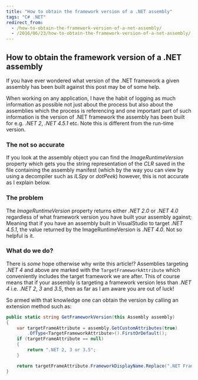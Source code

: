 ```yaml
---
title: "How to obtain the framework version of a .NET assembly"
tags: "C# .NET"
redirect_from:
  - /how-to-obtain-the-framework-version-of-a-net-assembly/
  - /2016/06/23/how-to-obtain-the-framework-version-of-a-net-assembly/
---
```


## How to obtain the framework version of a .NET assembly

If you have ever wondered what version of the .NET framework a given assembly has been built against this post may be of some help.

When working on any application, I have the habit of logging as much information as possible not just about the process but also about the assemblies which the process is referencing and one important part of such information is the version of .NET framework the assembly has been built for e.g. _.NET 2_, _.NET 4.5.1_ etc. Note this is different from the run-time version.

### The not so accurate

If you look at the assembly object you can find the _ImageRuntimeVersion_ property which gets you the string representation of the _CLR_ saved in the file containing the assembly manifest (which by the way you can view by using a decompiler such as _ILSpy_ or _dotPeek_) however, this is not accurate as I explain below.

### The problem

The _ImageRuntimeVersion_ property returns either _.NET 2.0_ or _.NET 4.0_ regardless of what framework version you have built your assembly against; Meaning that if you have an assembly built in VisualStudio to target _.NET 4.5.1_, the value returned by the ImageRuntimeVersion is _.NET 4.0_. Not so helpful is it.

### What do we do?

There is _some_ hope otherwise why write this article!? Assemblies targeting _.NET 4_ and above are marked with the `TargetFrameworkAttribute` which conveniently includes the target framework we are after. This of course means that if your assembly is targeting a framework version less than _.NET 4_ i.e. _.NET 2_, _3_ and _3.5_, then as far as I am aware you are out of luck!

So armed with that knowledge one can obtain the version by calling an extension method such as:

```csharp
public static string GetFrameworkVersion(this Assembly assembly)
{
    var targetFrameAttribute = assembly.GetCustomAttributes(true)
        .OfType<TargetFrameworkAttribute>().FirstOrDefault();
    if (targetFrameAttribute == null)
    {
        return ".NET 2, 3 or 3.5";
    }

    return targetFrameAttribute.FrameworkDisplayName.Replace(".NET Framework", ".NET");
}
```

